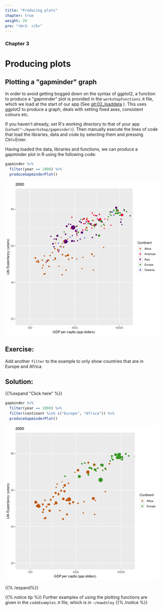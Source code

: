 ```yaml
---
title: "Producing plots"
chapter: true
weight: 20
pre: "<b>3. </b>"
---
```

### Chapter 3

# Producing plots


## Plotting a "gapminder" graph

In order to avoid getting bogged down on the syntax of ggplot2, a function to produce a "gapminder" plot is provided in the `workshopFunctions.R` file, which we load at the start of our app (See [git:02_loaddata](https://github.com/UoMResearchIT/RSE18-shiny-workshop-materials/commit/7f3298332b887b2015d8b6636e46b4a37bb15906) ).  This uses ggplot2 to produce a graph, deals with setting fixed axes, consistent colours etc.

If you haven't already, set R's working directory to that of your app (`setwd("~/myworkshop/gapminder)`).  Then manually execute the lines of code that load the libraries, data and code by selecting them and pressing Ctrl+Enter. 

Having loaded the data, libraries and functions, we can produce a gapminder plot in R using the following code:





```r
gapminder %>% 
  filter(year == 2000) %>% 
  produceGapminderPlot()
```

![plot of chunk unnamed-chunk-2](figure/unnamed-chunk-2-1.png)


## Exercise:

Add another `filter` to the example to only show countries that are in Europe and Africa

## Solution:
{{%expand "Click here" %}}

```r
gapminder %>% 
  filter(year == 2000) %>% 
  filter(continent %in% c("Europe", "Africa")) %>% 
  produceGapminderPlot()
```

![plot of chunk unnamed-chunk-3](figure/unnamed-chunk-3-1.png)


{{% /expand%}}

{{% notice tip %}}
Further examples of using the plotting functions are given in the `codeExamples.R` file, which is in `~/mawdsley`
{{% /notice %}}
